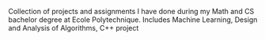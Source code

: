Collection of projects and assignments I have done during my Math and CS bachelor degree at Ecole Polytechnique.
Includes Machine Learning, Design and Analysis of Algorithms, C++ project
